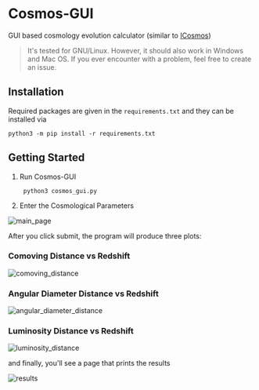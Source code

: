 # Cosmos-GUI

GUI based cosmology evolution calculator (similar to [ICosmos](http://www.icosmos.co.uk/index.html))

> It's tested for GNU/Linux. However, it should also work in Windows and Mac OS. If you ever encounter with a problem, feel free to create an issue.

## Installation

Required packages are given in the `requirements.txt` and they can be installed via

    python3 -m pip install -r requirements.txt

## Getting Started

1. Run Cosmos-GUI

        python3 cosmos_gui.py

2. Enter the Cosmological Parameters

![main_page](https://user-images.githubusercontent.com/45866787/189471183-167463a0-c1b2-4a4f-bc87-da400f8399e0.png)

After you click submit, the program will produce three plots:

### Comoving Distance vs Redshift

![comoving_distance](https://user-images.githubusercontent.com/45866787/189471185-7432d037-3c1e-47bc-a4e0-c0c470cf538b.png)

### Angular Diameter Distance vs Redshift

![angular_diameter_distance](https://user-images.githubusercontent.com/45866787/189471190-2db78722-2119-47e7-ad2b-c08789d04d23.png)

### Luminosity Distance vs Redshift

![luminosity_distance](https://user-images.githubusercontent.com/45866787/189471196-166f8379-a91a-4dfb-b5ac-88a0d8a1ad14.png)

and finally, you'll see a page that prints the results

![results](https://user-images.githubusercontent.com/45866787/189471198-26bed840-cbd4-41b1-81d7-845a849f10c0.png)

